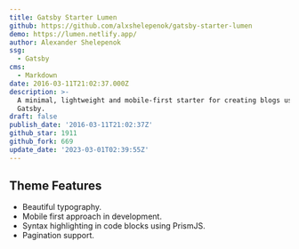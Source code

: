 ```yaml
---
title: Gatsby Starter Lumen
github: https://github.com/alxshelepenok/gatsby-starter-lumen
demo: https://lumen.netlify.app/
author: Alexander Shelepenok
ssg:
  - Gatsby
cms:
  - Markdown
date: 2016-03-11T21:02:37.000Z
description: >-
  A minimal, lightweight and mobile-first starter for creating blogs uses
  Gatsby.
draft: false
publish_date: '2016-03-11T21:02:37Z'
github_star: 1911
github_fork: 669
update_date: '2023-03-01T02:39:55Z'
---
```

## Theme Features

- Beautiful typography.
- Mobile first approach in development.
- Syntax highlighting in code blocks using PrismJS.
- Pagination support.
